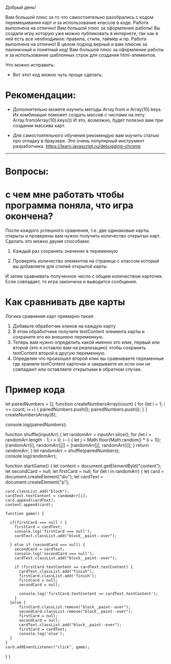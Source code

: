 Добрый день!

Вам большой плюс за то что самостоятельно разобрались с кодом перемешивания карт и за использование классов в коде. Работа выполнена на отлично!
Вам большой плюс за оформление работы! Вы создали игру которую уже можно публиковать в интернете, так как в ней есть все необходимое: правила, стили, таймер и пр. Работа выполнена на отлично!
В целом подход верный и вам плюсик за лаконичный и понятный код!
Вам большой плюс за оформление работы и за использование шаблонных строк для создания html-элементов.


Что можно исправить:
- Вот этот код можно чуть проще сделать:


# Рекомендации:
- Дополнительно можете изучить методы Array.from и Array(10).keys. Их комбинация поможет создать массив с числами на лету.
Array.from(Array(10).keys())
И это, возможно, будет полезно вам при создании массива карт.

- Для самостоятельного обучения рекомендую вам изучить статью про отладку в браузере. Это очень популярный инструмент разработчика.
https://learn.javascript.ru/debugging-chrome



------
# Вопросы:

# с чем мне работать чтобы программа поняла, что игра окончена?

После каждого успешного сравнения, т.е. две одинаковые карты открыты и проверены вам нужно получить количество открытых карт.  Сделать это можно двумя способами:

1. Каждый раз сохранять значение в переменную

2. Проверять количество элементов на странице с классом который вы добавляете для стилей открытой карты

И затем сравнивать полученное число с общим количеством карточек. Если совпадает, то игра закончена и выводится сообщение.

# Как сравнивать две карты
Логика сравнения карт примерно такая:
1. Добавьте обработчик кликов на каждую карту
2. В этом обработчике получите textContent элемента карты и сохраните его во внешнюю переменную.
3. Теперь вам нужно определить какой именно это клик, первый или второй (это я оставлю вам на реализацию) чтобы сохранить textContent второй в другую переменную.
4. Определяя что произошел второй клик вы сравниваете переменные где хранили textContent карточек и закрываете их если они не совпадают или оставляете открытыми в обратном случае.

# Пример кода
let pairedNumbers = [];
function createNumbersArray(count) {
  for (let i = 1; i <= count; i++) {
    pairedNumbers.push(i);
    pairedNumbers.push(i);
  }
}
createNumbersArray(8);


console.log(pairedNumbers);

function shuffle(inputArr) {
  let randomArr = inputArr.slice();
  for (let i = randomArr.length - 1; i > 0; i--) {
    let j = Math.floor(Math.random() * (i + 1));
    [randomArr[i], randomArr[j]] = [randomArr[j], randomArr[i]];
  }
  return randomArr;
}
let randomArr = shuffle(pairedNumbers);
console.log(randomArr);


function startGame() {
  let content = document.getElementById("content");
  let secondCard = null;
  let firstCard = null;
  for (let i in randomArr) {
    let card = document.createElement("div");
    let cardText = document.createElement("p");

    card.classList.add("block");
    cardText.textContent = randomArr[i];
    card.append(cardText);
    content.append(card);

    function game() {

      if(firstCard === null ) {
        firstCard = cardText;
        console.log('firstCard === null');
        cardText.classList.add("block__paint--over");

      } else if (secondCard === null) {
        secondCard = cardText;
        console.log('secondCard === null');
        cardText.classList.add("block__paint--over");

        if (firstCard.textContent == cardText.textContent) {
          cardText.classList.add("finish");
          firstCard.classList.add('finish');
          firstCard = null;
          secondCard = null;

          console.log('firstCard.textContent == cardText.textContent');
        }
      }else {
          firstCard.classList.remove("block__paint--over");
          secondCard.classList.remove("block__paint--over");
          firstCard = null;
          secondCard = null;
          cardText.classList.add("block__paint--over");
          firstCard = cardText;
          console.log('else');
      }
    }
    card.addEventListener("click", game);
  }
}
